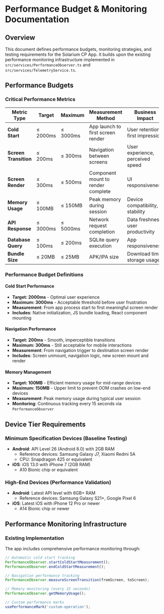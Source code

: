 # Performance Budget & Monitoring Documentation

## Overview

This document defines performance budgets, monitoring strategies, and testing requirements for the Solarium CP App. It builds upon the existing performance monitoring infrastructure implemented in `src/services/PerformanceObserver.ts` and `src/services/TelemetryService.ts`.

## Performance Budgets

### Critical Performance Metrics

| Metric Type | Target | Maximum | Measurement Method | Business Impact |
|-------------|--------|---------|-------------------|-----------------|
| **Cold Start** | ≤ 2000ms | ≤ 3000ms | App launch to first screen render | User retention, first impression |
| **Screen Transition** | ≤ 200ms | ≤ 300ms | Navigation between screens | User experience, perceived speed |
| **Screen Render** | ≤ 300ms | ≤ 500ms | Component mount to render complete | UI responsiveness |
| **Memory Usage** | ≤ 100MB | ≤ 150MB | Peak memory during session | Device compatibility, stability |
| **API Response** | ≤ 3000ms | ≤ 5000ms | Network request completion | Data freshness, user productivity |
| **Database Query** | ≤ 100ms | ≤ 200ms | SQLite query execution | App responsiveness |
| **Bundle Size** | ≤ 20MB | ≤ 25MB | APK/IPA size | Download time, storage usage |

### Performance Budget Definitions

#### Cold Start Performance
- **Target: 2000ms** - Optimal user experience
- **Maximum: 3000ms** - Acceptable threshold before user frustration
- **Measurement**: From app process start to first meaningful screen render
- **Includes**: Native initialization, JS bundle loading, React component mounting

#### Navigation Performance  
- **Target: 200ms** - Smooth, imperceptible transitions
- **Maximum: 300ms** - Still acceptable for mobile interactions
- **Measurement**: From navigation trigger to destination screen render
- **Includes**: Screen unmount, navigation logic, new screen mount and render

#### Memory Management
- **Target: 100MB** - Efficient memory usage for mid-range devices
- **Maximum: 150MB** - Upper limit to prevent OOM crashes on low-end devices
- **Measurement**: Peak memory usage during typical user session
- **Monitoring**: Continuous tracking every 15 seconds via `PerformanceObserver`

## Device Tier Requirements

### Minimum Specification Devices (Baseline Testing)
- **Android**: API Level 26 (Android 8.0) with 2GB RAM
  - Reference devices: Samsung Galaxy J7, Xiaomi Redmi 5A
  - CPU: Snapdragon 425 or equivalent
- **iOS**: iOS 13.0 with iPhone 7 (2GB RAM)
  - A10 Bionic chip or equivalent

### High-End Devices (Performance Validation)
- **Android**: Latest API level with 6GB+ RAM
  - Reference devices: Samsung Galaxy S21+, Google Pixel 6
- **iOS**: Latest iOS with iPhone 12 Pro or newer
  - A14 Bionic chip or newer

## Performance Monitoring Infrastructure

### Existing Implementation

The app includes comprehensive performance monitoring through:

```typescript
// Automatic cold start tracking
PerformanceObserver.startColdStartMeasurement();
PerformanceObserver.endColdStartMeasurement();

// Navigation performance tracking  
PerformanceObserver.measureScreenTransition(fromScreen, toScreen);

// Memory monitoring (every 15 seconds)
PerformanceObserver.getMemoryUsage();

// Custom performance marks
usePerformanceMark('custom-operation');